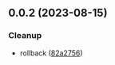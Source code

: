 

## 0.0.2 (2023-08-15)


### Cleanup

* rollback ([82a2756](https://github.com/mmhuntsberry/ghostkit/commit/82a2756d1db6e2b5828d746783b484be6e7edee5))